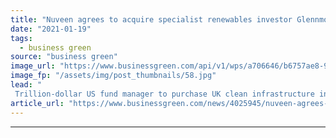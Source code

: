 ```yaml
---
title: "Nuveen agrees to acquire specialist renewables investor Glennmont Partners"
date: "2021-01-19"
tags: 
  - business green
source: "business green"
image_url: "https://www.businessgreen.com/api/v1/wps/a706646/b6757ae8-9c87-4a31-8001-494d724f1fdc/4/380352233-8e6defb044-c-185x114.jpg"
image_fp: "/assets/img/post_thumbnails/58.jpg"
lead: "
 Trillion-dollar US fund manager to purchase UK clean infrastructure investor in bid to tap 'one of the most dynamic and fastest growing infrastructure sectors' ..."
article_url: "https://www.businessgreen.com/news/4025945/nuveen-agrees-acquire-specialist-renewables-investor-glennmont-partners"
---
```


---
